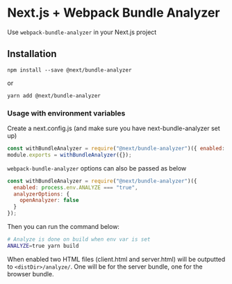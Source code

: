 # Next.js + Webpack Bundle Analyzer

Use `webpack-bundle-analyzer` in your Next.js project

## Installation

```
npm install --save @next/bundle-analyzer
```

or

```
yarn add @next/bundle-analyzer
```

### Usage with environment variables

Create a next.config.js (and make sure you have next-bundle-analyzer set up)

```js
const withBundleAnalyzer = require("@next/bundle-analyzer")({ enabled: process.env.ANALYZE === "true" });
module.exports = withBundleAnalyzer({});
```

`webpack-bundle-analyzer` options can also be passed as below

```js
const withBundleAnalyzer = require("@next/bundle-analyzer")({ 
  enabled: process.env.ANALYZE === "true",
  analyzerOptions: {
    openAnalyzer: false
  } 
});
```

Then you can run the command below:

```bash
# Analyze is done on build when env var is set
ANALYZE=true yarn build
```

When enabled two HTML files (client.html and server.html) will be outputted to `<distDir>/analyze/`. One will be for the server bundle, one for the browser bundle.

